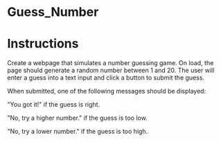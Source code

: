 # Guess_Number

# Instructions


Create a webpage that simulates a number guessing game. On load, the page should generate a random number between 1 and 20. The user will enter a guess into a text input and click a button to submit the guess.


When submitted, one of the following messages should be displayed:


"You got it!" if the guess is right.


"No, try a higher number." if the guess is too low.


"No, try a lower number." if the guess is too high.
